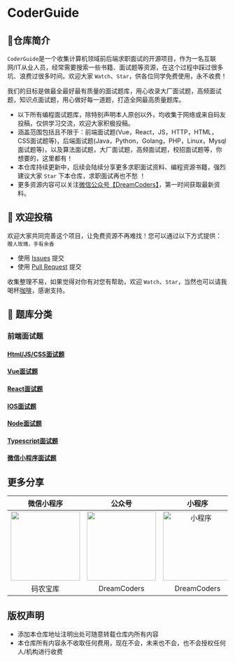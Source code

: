 CoderGuide
============================

## 🤠仓库简介

`CoderGuide`是一个收集计算机领域前后端求职面试的开源项目，作为一名互联网/IT从业人员，经常需要搜索一些书籍、面试题等资源，在这个过程中踩过很多坑、浪费过很多时间。欢迎大家 `Watch`、`Star`，供各位同学免费使用，永不收费！

我们的目标是做最全最好最有质量的面试题库，用心收录大厂面试题，高频面试题，知识点面试题，用心做好每一道题，打造全网最高质量题库。

- 以下所有编程面试题库，除特别声明本人原创以外，均收集于网络或来自码友投稿，仅供学习交流，欢迎大家积极投稿。
- 涵盖范围包括且不限于：前端面试题(Vue，React，JS，HTTP，HTML，CSS面试题等)，后端面试题(Java，Python，Golang，PHP，Linux，Mysql面试题等)，以及算法面试题，大厂面试题，高频面试题，校招面试题等，你想要的，这里都有！
- 本仓库持续更新中，后续会陆续分享更多求职面试资料、编程资源书籍，强烈建议大家 `Star` 下本仓库，求职面试再也不愁 ！
- 更多资源内容可以关注[微信公众号【DreamCoders】](#更多分享)，第一时间获取最新资料。

## 🙈 欢迎投稿

欢迎大家共同完善这个项目，让免费资源不再难找！您可以通过以下方式提供： `赠人玫瑰，手有余香`

* 使用 [Issues](https://gitee.com/DreamCoders/CoderGuide/issues/new) 提交
* 使用 [Pull Request](https://gitee.com/DreamCoders/CoderGuide/pulls) 提交

收集整理不易，如果觉得对你有对您有帮助，欢迎 `Watch`、`Star`，当然也可以请我喝杯[咖啡](https://gitee.com/iGaoWei/big-data-view/raw/master/preview/wechat-code.png)，感谢支持。


## 🤡 题库分类

### 前端面试题


#### [Html/JS/CSS面试题](https://gitee.com/DreamCoders/CoderGuide/issues?label_ids=260148862&label_text=Html%2FJS%2FCSS&state=open)
#### [Vue面试题](https://gitee.com/DreamCoders/CoderGuide/issues?label_ids=260150634&label_text=Vue&state=open)
#### [React面试题](https://gitee.com/DreamCoders/CoderGuide/issues?label_ids=260151454&label_text=React)
#### [IOS面试题](https://gitee.com/DreamCoders/CoderGuide/issues?assignee_id=&author_id=&branch=&collaborator_ids=&issue_search=&label_ids=260150514&label_text=&milestone_id=&priority=&private_issue=&program_id=&project_id=DreamCoders%2FCoderGuide&project_type=&scope=&single_label_id=&single_label_text=&sort=&state=open&target_project=)
#### [Node面试题](https://gitee.com/DreamCoders/CoderGuide/issues?assignee_id=&author_id=&branch=&collaborator_ids=&issue_search=&label_ids=260148595&label_text=&milestone_id=&priority=&private_issue=&program_id=&project_id=DreamCoders%2FCoderGuide&project_type=&scope=&single_label_id=&single_label_text=&sort=&state=open&target_project=)
#### [Typescript面试题](https://gitee.com/DreamCoders/CoderGuide/issues?assignee_id=&author_id=&branch=&collaborator_ids=&issue_search=&label_ids=260150254&label_text=&milestone_id=&priority=&private_issue=&program_id=&project_id=DreamCoders%2FCoderGuide&project_type=&scope=&single_label_id=&single_label_text=&sort=&state=open&target_project=)
#### [微信小程序面试题](https://gitee.com/DreamCoders/CoderGuide/issues?label_ids=260147494&label_text=%E5%BE%AE%E4%BF%A1%E5%B0%8F%E7%A8%8B%E5%BA%8F)




## 更多分享

|                                                     微信小程序                                                      |                            公众号                            |                                                        小程序                                                        |
|:--------------------------------------------------------------------------------------------------------------:| :----------------------------------------------------------: |:-----------------------------------------------------------------------------------------------------------------:|
| <img src="https://jsd.onmicrosoft.cn/gh/iGaoWei/codercdn@master/img/更多内容关注公众号.jpg" width="158" height="158" /> | <img src="https://jsd.onmicrosoft.cn/gh/iGaoWei/codercdn@master/img/更多内容关注公众号.jpg" width="158" height="158" alt="" /> | <img src="https://jsd.onmicrosoft.cn/gh/iGaoWei/codercdn@master/img/赞赏码.jpg" width="158" height="158" alt="小程序"/> |
|                                                      码农宝库                                                      |                         DreamCoders                         |                                                    DreamCoders                                                    |
## 版权声明

- 添加本仓库地址注明出处可随意转载仓库内所有内容
- 本仓库所有内容永不收取任何费用，现在不会，未来也不会，也不会授权任何人/机构进行收费

